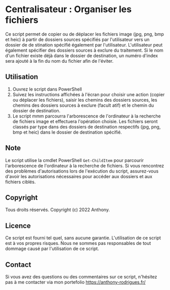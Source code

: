 # Centralisateur : Organiser les fichiers 
    
Ce script permet de copier ou  de déplacer les fichiers  image (jpg, png, bmp et heic) à partir de dossiers sources spécifiés par l'utilisateur vers un dossier de de stination spécifié également par l'utilisateur. L'utilisateur peut également spécifier des dossiers sources à exclure du traitement. Si le nom d'un fichier existe déjà dans le dossier de destination, un numéro d'index sera ajouté à la fin du nom  du fichier afin de l'éviter.  
      
## Utilisation         
      
1. Ouvrez le script dans PowerShell   
2. Suivez les instructions affichées à l'écran pour choisir une action (copier ou déplacer les fichiers), saisir les chemins des dossiers sources, les chemins des dossiers sources à exclure (facult atif) et le chemin  du dossier de destination.
3. Le script mmm parcourra l'arborescence de l'ordinateur à la recherche de fichiers image et effectuera l'opération choisie. Les fichiers seront classés par type dans des dossiers de destination respectifs (jpg, png, bmp et heic) dans le dossier de destination spécifié.
        
## Note    
 
Le script utilise la cmdlet PowerShell `Get-ChildItem` pour parcourir l'arborescence de l'ordinateur à la recherche de fichiers. Si vous rencontrez des problèmes d'autorisations lors de l'exécution du script, assurez-vous d'avoir les autorisations nécessaires pour accéder aux dossiers et aux fichiers ciblés. 
   
## Copyright  
 
Tous droits réservés. Copyright (c) 2022 Anthony.

## Licence

Ce script est fourni tel quel, sans aucune garantie. L'utilisation de ce script est à vos propres risques. Nous ne sommes pas responsables de tout dommage causé par l'utilisation de ce script.

  
## Contact
 
Si vous avez des questions ou des commentaires sur ce script, n'hésitez pas à me contacter via mon portefolio https://anthony-rodrigues.fr/
